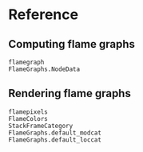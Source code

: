 # Reference

## Computing flame graphs

```@docs
flamegraph
FlameGraphs.NodeData
```

## Rendering flame graphs

```@docs
flamepixels
FlameColors
StackFrameCategory
FlameGraphs.default_modcat
FlameGraphs.default_loccat
```
